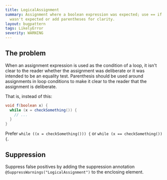 ```yaml
---
title: LogicalAssignment
summary: Assignment where a boolean expression was expected; use == if this assignment
  wasn't expected or add parentheses for clarity.
layout: bugpattern
tags: LikelyError
severity: WARNING
---
```


<!--
*** AUTO-GENERATED, DO NOT MODIFY ***
To make changes, edit the @BugPattern annotation or the explanation in docs/bugpattern.
-->


## The problem
When an assignment expression is used as the condition of a loop, it isn't clear
to the reader whether the assignment was deliberate or it was intended to be an
equality test. Parenthesis should be used around assignments in loop conditions
to make it clear to the reader that the assignment is deliberate.

That is, instead of this:

```java
void f(boolean x) {
  while (x = checkSomething()) {
    // ...
  }
}
```

Prefer `while ((x = checkSomething())) {` or `while (x == checkSomething()) {`.

## Suppression
Suppress false positives by adding the suppression annotation `@SuppressWarnings("LogicalAssignment")` to the enclosing element.
